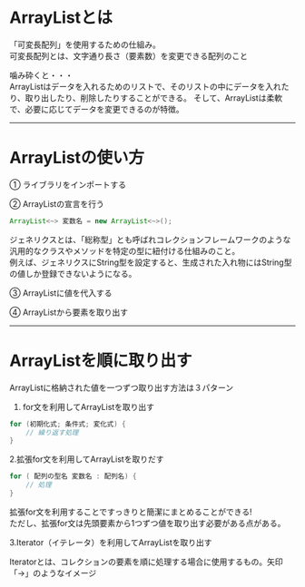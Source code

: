 # ArrayListとは
「可変長配列」を使用するための仕組み。   
可変長配列とは、文字通り長さ（要素数）を変更できる配列のこと

噛み砕くと・・・   
ArrayListはデータを入れるためのリストで、そのリストの中にデータを入れたり、取り出したり、削除したりすることができる。
そして、ArrayListは柔軟で、必要に応じてデータを変更できるのが特徴。

---
# ArrayListの使い方

① ライブラリをインポートする   

② ArrayListの宣言を行う 
```Java
ArrayList<~> 変数名 = new ArrayList<~>();
```
ジェネリクスとは、「総称型」とも呼ばれコレクションフレームワークのような汎用的なクラスやメソッドを特定の型に紐付ける仕組みのこと。   
例えば、ジェネリクスにString型を設定すると、生成された入れ物にはString型の値しか登録できないようになる。

③ ArrayListに値を代入する   

④ ArrayListから要素を取り出す   

---

# ArrayListを順に取り出す
ArrayListに格納された値を一つずつ取り出す方法は３パターン

1. for文を利用してArrayListを取り出す
```java
for (初期化式; 条件式; 変化式) {
    // 繰り返す処理
}
```
2.拡張for文を利用してArrayListを取りだす
```java
for ( 配列の型名 変数名 : 配列名) {
    // 処理
}
```
拡張for文を利用することですっきりと簡潔にまとめることができる!   
ただし、拡張for文は先頭要素から1つずつ値を取り出す必要がある点がある。

3.Iterator（イテレータ）を利用してArrayListを取り出す

Iteratorとは、コレクションの要素を順に処理する場合に使用するもの。矢印「→」のようなイメージ

